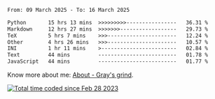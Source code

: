 <!--START_SECTION:waka-->

```txt
From: 09 March 2025 - To: 16 March 2025

Python       15 hrs 13 mins  >>>>>>>>>----------------   36.31 %
Markdown     12 hrs 27 mins  >>>>>>>------------------   29.73 %
TeX          5 hrs 7 mins    >>>----------------------   12.24 %
Other        4 hrs 26 mins   >>>----------------------   10.57 %
INI          1 hr 11 mins    >------------------------   02.84 %
Text         44 mins         -------------------------   01.78 %
JavaScript   44 mins         -------------------------   01.77 %
```

<!--END_SECTION:waka-->

<!-- [![grayxu's github stats](https://github-readme-stats.vercel.app/api?username=grayxu&count_private=true&show_icons=true)](https://github.com/grayxu) -->

Know more about me: [About - Gray's grind](https://www.grayxu.cn/).
<p align="left">
  <a href="https://wakatime.com/@c69eb31e-43a1-463f-8968-c3449e386f57"><img src="https://wakatime.com/badge/user/c69eb31e-43a1-463f-8968-c3449e386f57.svg" title="Total time coded since Feb 28 2023" /></a>
</p>

